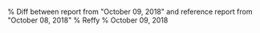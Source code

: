 % Diff between report from "October 09, 2018" and reference report from "October 08, 2018"
% Reffy
% October 09, 2018


